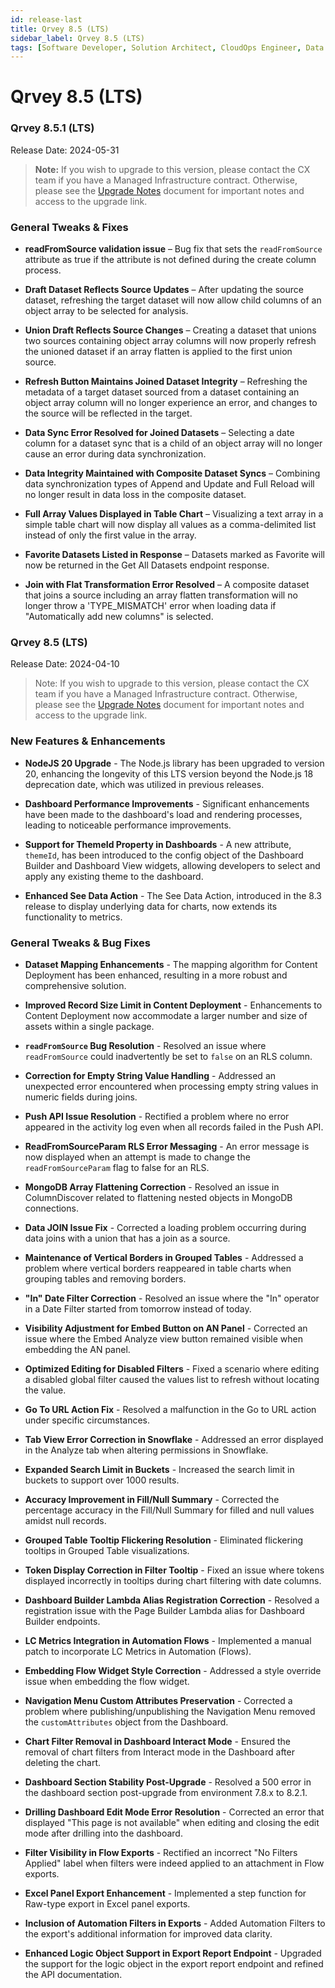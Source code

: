 ```yaml
---
id: release-last
title: Qrvey 8.5 (LTS)
sidebar_label: Qrvey 8.5 (LTS)
tags: [Software Developer, Solution Architect, CloudOps Engineer, Data Analyst]
---
```


# Qrvey 8.5 (LTS)

### Qrvey 8.5.1 (LTS)

Release Date: 2024-05-31

> **Note:** If you wish to upgrade to this version, please contact the CX team if you have a Managed Infrastructure contract. Otherwise, please see the [Upgrade Notes](../upgrade-notes) document for important notes and access to the upgrade link.

### General Tweaks & Fixes

- **readFromSource validation issue** – Bug fix that sets the `readFromSource` attribute as true if the attribute is not defined during the create column process.

- **Draft Dataset Reflects Source Updates** – After updating the source dataset, refreshing the target dataset will now allow child columns of an object array to be selected for analysis.

- **Union Draft Reflects Source Changes** – Creating a dataset that unions two sources containing object array columns will now properly refresh the unioned dataset if an array flatten is applied to the first union source.

- **Refresh Button Maintains Joined Dataset Integrity** – Refreshing the metadata of a target dataset sourced from a dataset containing an object array column will no longer experience an error, and changes to the source will be reflected in the target.

- **Data Sync Error Resolved for Joined Datasets** – Selecting a date column for a dataset sync that is a child of an object array will no longer cause an error during data synchronization.

- **Data Integrity Maintained with Composite Dataset Syncs** – Combining data synchronization types of Append and Update and Full Reload will no longer result in data loss in the composite dataset.

- **Full Array Values Displayed in Table Chart** – Visualizing a text array in a simple table chart will now display all values as a comma-delimited list instead of only the first value in the array.

- **Favorite Datasets Listed in Response** – Datasets marked as Favorite will now be returned in the Get All Datasets endpoint response.

- **Join with Flat Transformation Error Resolved** – A composite dataset that joins a source including an array flatten transformation will no longer throw a 'TYPE_MISMATCH' error when loading data if "Automatically add new columns" is selected.


### Qrvey 8.5 (LTS)

Release Date: 2024-04-10

> Note: If you wish to upgrade to this version, please contact the CX team if you have a Managed Infrastructure contract. Otherwise, please see the [Upgrade Notes](../upgrade-notes.md) document for important notes and access to the upgrade link.

### New Features & Enhancements

- **NodeJS 20 Upgrade** - The Node.js library has been upgraded to version 20, enhancing the longevity of this LTS version beyond the Node.js 18 deprecation date, which was utilized in previous releases.

- **Dashboard Performance Improvements** - Significant enhancements have been made to the dashboard's load and rendering processes, leading to noticeable performance improvements.

- **Support for ThemeId Property in Dashboards** - A new attribute, `themeId`, has been introduced to the config object of the Dashboard Builder and Dashboard View widgets, allowing developers to select and apply any existing theme to the dashboard.

- **Enhanced See Data Action** - The See Data Action, introduced in the 8.3 release to display underlying data for charts, now extends its functionality to metrics.

### General Tweaks & Bug Fixes

- **Dataset Mapping Enhancements** - The mapping algorithm for Content Deployment has been enhanced, resulting in a more robust and comprehensive solution.

- **Improved Record Size Limit in Content Deployment** - Enhancements to Content Deployment now accommodate a larger number and size of assets within a single package.

- **`readFromSource` Bug Resolution** - Resolved an issue where `readFromSource` could inadvertently be set to `false` on an RLS column.

- **Correction for Empty String Value Handling** - Addressed an unexpected error encountered when processing empty string values in numeric fields during joins.

- **Push API Issue Resolution** - Rectified a problem where no error appeared in the activity log even when all records failed in the Push API.

- **ReadFromSourceParam RLS Error Messaging** - An error message is now displayed when an attempt is made to change the `readFromSourceParam` flag to false for an RLS.

- **MongoDB Array Flattening Correction** - Resolved an issue in ColumnDiscover related to flattening nested objects in MongoDB connections.

- **Data JOIN Issue Fix** - Corrected a loading problem occurring during data joins with a union that has a join as a source.

- **Maintenance of Vertical Borders in Grouped Tables** - Addressed a problem where vertical borders reappeared in table charts when grouping tables and removing borders.

- **"In" Date Filter Correction** - Resolved an issue where the "In" operator in a Date Filter started from tomorrow instead of today.

- **Visibility Adjustment for Embed Button on AN Panel** - Corrected an issue where the Embed Analyze view button remained visible when embedding the AN panel.

- **Optimized Editing for Disabled Filters** - Fixed a scenario where editing a disabled global filter caused the values list to refresh without locating the value.

- **Go To URL Action Fix** - Resolved a malfunction in the Go to URL action under specific circumstances.

- **Tab View Error Correction in Snowflake** - Addressed an error displayed in the Analyze tab when altering permissions in Snowflake.

- **Expanded Search Limit in Buckets** - Increased the search limit in buckets to support over 1000 results.

- **Accuracy Improvement in Fill/Null Summary** - Corrected the percentage accuracy in the Fill/Null Summary for filled and null values amidst null records.

- **Grouped Table Tooltip Flickering Resolution** - Eliminated flickering tooltips in Grouped Table visualizations.

- **Token Display Correction in Filter Tooltip** - Fixed an issue where tokens displayed incorrectly in tooltips during chart filtering with date columns.

- **Dashboard Builder Lambda Alias Registration Correction** - Resolved a registration issue with the Page Builder Lambda alias for Dashboard Builder endpoints.

- **LC Metrics Integration in Automation Flows** - Implemented a manual patch to incorporate LC Metrics in Automation (Flows).

- **Embedding Flow Widget Style Correction** - Addressed a style override issue when embedding the flow widget.

- **Navigation Menu Custom Attributes Preservation** - Corrected a problem where publishing/unpublishing the Navigation Menu removed the `customAttributes` object from the Dashboard.

- **Chart Filter Removal in Dashboard Interact Mode** - Ensured the removal of chart filters from Interact mode in the Dashboard after deleting the chart.

- **Dashboard Section Stability Post-Upgrade** - Resolved a 500 error in the dashboard section post-upgrade from environment 7.8.x to 8.2.1.

- **Drilling Dashboard Edit Mode Error Resolution** - Corrected an error that displayed "This page is not available" when editing and closing the edit mode after drilling into the dashboard.

- **Filter Visibility in Flow Exports** - Rectified an incorrect "No Filters Applied" label when filters were indeed applied to an attachment in Flow exports.

- **Excel Panel Export Enhancement** - Implemented a step function for Raw-type export in Excel panel exports.

- **Inclusion of Automation Filters in Exports** - Added Automation Filters to the export's additional information for improved data clarity.

- **Enhanced Logic Object Support in Export Report Endpoint** - Upgraded the support for the logic object in the export report endpoint and refined the API documentation.
